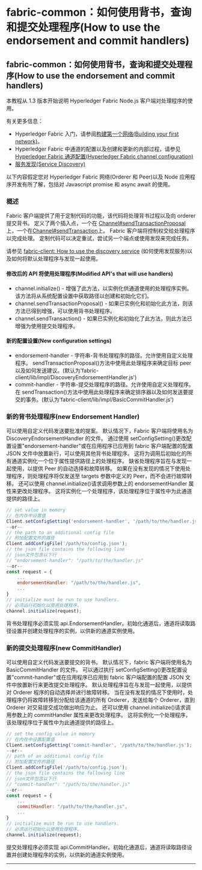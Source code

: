 # fabric-common：如何使用背书，查询和提交处理程序(How to use the endorsement and commit handlers)

## fabric-common：如何使用背书，查询和提交处理程序(How to use the endorsement and commit handlers)

本教程从 1.3 版本开始说明 Hyperledger Fabric Node.js 客户端对处理程序的使用。

有关更多信息：

- Hyperledger Fabric 入门，请参阅[构建第一个网络(Building your first network)](http://hyperledger-fabric.readthedocs.io/en/latest/build_network.html)。
- Hyperledger Fabric 中通道的配置以及创建和更新的内部过程，请参见[Hyperledger Fabric 通道配置(Hyperledger Fabric channel configuration)](http://hyperledger-fabric.readthedocs.io/en/latest/configtx.html)
- [服务发现(Service Discovery)](https://hyperledger-fabric.readthedocs.io/en/latest/discovery-overview.html)

以下内容假定您对 Hyperledger Fabric 网络(Orderer 和 Peer)以及 Node 应用程序开发有所了解，包括对 Javascript promise 和 async await 的使用。

### 概述

Fabric 客户端提供了用于定制代码的功能，该代码将处理背书过程以及向 orderer 提交背书。 定义了两个插入点，一个在 [Channel#sendTransactionProposal](https://hyperledger.github.io/fabric-sdk-node/release-1.4/Channel.html#sendTransactionProposal) 上，一个在[Channel#sendTransaction](https://hyperledger.github.io/fabric-sdk-node/release-1.4/Channel.html#sendTransaction)上。 Fabric 客户端将控制权交给处理程序以完成处理。 定制代码可以决定重试，尝试另一个端点或使用发现来完成任务。

请参见 [fabric-client: How to use the discovery service](https://hyperledger.github.io/fabric-sdk-node/release-1.4/tutorial-discovery.html) (如何使用发现服务)以及如何将默认处理程序与发现一起使用。

#### 修改后的 API 将使用处理程序(Modified API's that will use handlers)

- channel.initialize() - 增强了此方法，以实例化供通道使用的处理程序实例。该方法将从系统配置设置中获取路径以创建和初始化它们。
- channel.sendTransactionProposal() - 如果已实例化和初始化此方法，则该方法已得到增强，可以使用背书处理程序。
- channel.sendTransaction() - 如果已实例化和初始化了此方法，则此方法已增强为使用提交处理程序。

#### 新的配置设置(New configuration settings)

- endorsement-handler - 字符串-背书处理程序的路径。允许使用自定义处理程序。 sendTransactionProposal()方法中使用此处理程序来确定目标 peer 以及如何发送建议。(默认为'fabric-client/lib/impl/DiscoveryEndorsementHandler.js')
- commit-handler - 字符串-提交处理程序的路径。允许使用自定义处理程序。在 sendTransaction()方法中使用此处理程序来确定排序器以及如何发送要提交的事务。(默认为'fabric-client/lib/impl/BasicCommitHandler.js')

### 新的背书处理程序(new Endorsement Handler)

可以使用自定义代码发送要批准的提案。 默认情况下，Fabric 客户端将使用名为 DiscoveryEndorsementHandler 的文件。 通过使用 setConfigSetting()更改配置设置"endorsement-handler"或在应用程序已应用到 fabric 客户端配置的配置 JSON 文件中放置新行，可以使用其他背书处理程序。 这将为调用后初始化的所有通道实例化一个位于属性提供路径上的处理程序。 缺省处理程序旨在与发现一起使用，以提供 Peer 的自动选择和故障转移。 如果在没有发现的情况下使用处理程序，则处理程序将仅发送至 targets 参数中定义的 Peer，而不会进行故障转移。 还可以使用 channel.initialize()请求调用参数上的 endorsementHandler 属性来更改处理程序。 这将实例化一个处理程序，该处理程序位于属性中为此通道提供的路径上。

```javascript
// set value in memory
// 在内存中设置值
Client.setConfigSetting('endorsement-handler', '/path/to/the/handler.js');
--or--
// the path to an additional config file
// 附加配置文件的路径
Client.addConfigFile('/path/to/config.json');
// the json file contains the following line
// json文件包含以下行
// "endorsement-handler": "/path/to/the/handler.js"
--or--
const request = {
    ...
    endorsementHandler: "/path/to/the/handler.js",
    ...
}
// initialize must be run to use handlers.
// 必须运行初始化以使用处理程序。
channel.initialize(request);
```

背书处理程序必须实现 api.EndorsementHandler。初始化通道后，通道将读取路径设置并创建处理程序的实例，以供新的通道实例使用。

### 新的提交处理程序(new CommitHandler)

可以使用自定义代码发送要提交的背书。 默认情况下，fabric 客户端将使用名为 BasicCommitHandler 的文件。 可以通过执行 setConfigSetting()更改配置设置"commit-handler"或在应用程序已应用到 fabric 客户端配置的配置 JSON 文件中放置新行来更改提交处理程序。 默认处理程序旨在与发现一起使用，以提供对 Orderer 程序的自动选择并进行故障转移。 当在没有发现的情况下使用时，处理程序仍将故障转移到分配给该通道的所有 Orderer，发送给每个 Orderer，直到 Orderer 对交易提交成功做出响应为止。 还可以使用 channel.initialize()请求调用参数上的 commitHandler 属性来更改处理程序。 这将实例化一个处理程序，该处理程序位于属性中为此通道提供的路径上。

```javascript
// set the config value in memory
// 在内存中设置配置值
Client.setConfigSetting('commit-handler', '/path/to/the/handler.js');
--or--
// path of an additional config file
// 附加配置文件的路径
Client.addConfigFile('/path/to/config.json');
// the json file contains the following line
// json文件包含以下行
// "commit-handler": "/path/to/the/handler.js"
--or--
const request = {
    ...
    commitHandler: "/path/to/the/handler.js",
    ...
}
// initialize must be run to use handlers.
// 必须运行初始化以使用处理程序。
channel.initialize(request);
```

提交处理程序必须实现 api.CommitHandler。初始化通道后，通道将读取路径设置并创建处理程序的实例，以供新的通道实例使用。

---
